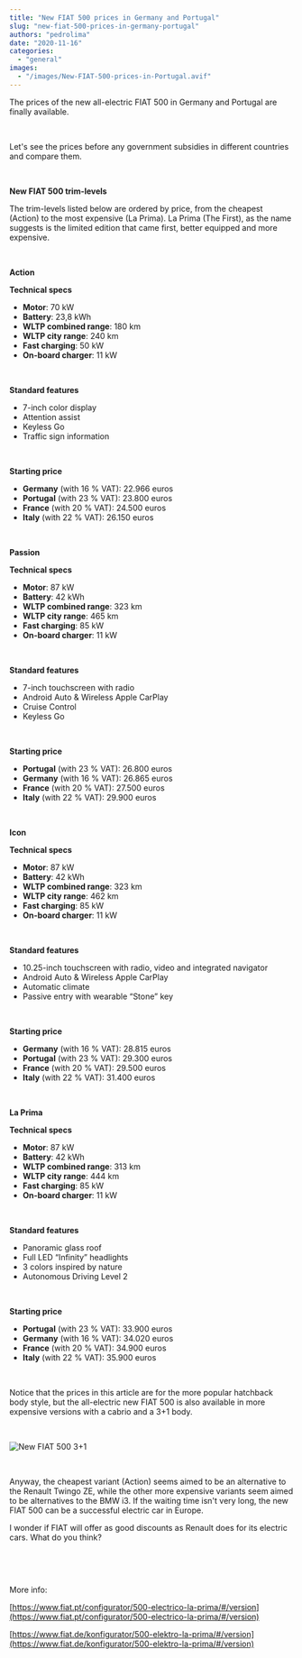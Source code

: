 ```yaml
---
title: "New FIAT 500 prices in Germany and Portugal"
slug: "new-fiat-500-prices-in-germany-portugal"
authors: "pedrolima"
date: "2020-11-16"
categories: 
  - "general"
images: 
  - "/images/New-FIAT-500-prices-in-Portugal.avif"
---
```


The prices of the new all-electric FIAT 500 in Germany and Portugal are finally available.

 

Let's see the prices before any government subsidies in different countries and compare them.

 

**New FIAT 500 trim-levels**

The trim-levels listed below are ordered by price, from the cheapest (Action) to the most expensive (La Prima). La Prima (The First), as the name suggests is the limited edition that came first, better equipped and more expensive.

 

**Action**

**Technical specs**

- **Motor**: 70 kW
- **Battery**: 23,8 kWh
- **WLTP combined range**: 180 km
- **WLTP city range**: 240 km
- **Fast charging**: 50 kW
- **On-board charger**: 11 kW

 

**Standard features**

- 7-inch color display
- Attention assist
- Keyless Go
- Traffic sign information

 

**Starting price**

- **Germany** (with 16 % VAT): 22.966 euros
- **Portugal** (with 23 % VAT): 23.800 euros
- **France** (with 20 % VAT): 24.500 euros
- **Italy** (with 22 % VAT): 26.150 euros

 

**Passion**

**Technical specs**

- **Motor**: 87 kW
- **Battery**: 42 kWh
- **WLTP combined range**: 323 km
- **WLTP city range**: 465 km
- **Fast charging**: 85 kW
- **On-board charger**: 11 kW

 

**Standard features**

- 7-inch touchscreen with radio
- Android Auto & Wireless Apple CarPlay
- Cruise Control
- Keyless Go

 

**Starting price**

- **Portugal** (with 23 % VAT): 26.800 euros
- **Germany** (with 16 % VAT): 26.865 euros
- **France** (with 20 % VAT): 27.500 euros
- **Italy** (with 22 % VAT): 29.900 euros

 

**Icon**

**Technical specs**

- **Motor**: 87 kW
- **Battery**: 42 kWh
- **WLTP combined range**: 323 km
- **WLTP city range**: 462 km
- **Fast charging**: 85 kW
- **On-board charger**: 11 kW

 

**Standard features**

- 10.25-inch touchscreen with radio, video and integrated navigator
- Android Auto & Wireless Apple CarPlay
- Automatic climate
- Passive entry with wearable “Stone” key

 

**Starting price**

- **Germany** (with 16 % VAT): 28.815 euros
- **Portugal** (with 23 % VAT): 29.300 euros
- **France** (with 20 % VAT): 29.500 euros
- **Italy** (with 22 % VAT): 31.400 euros

 

**La Prima**

**Technical specs**

- **Motor**: 87 kW
- **Battery**: 42 kWh
- **WLTP combined range**: 313 km
- **WLTP city range**: 444 km
- **Fast charging**: 85 kW
- **On-board charger**: 11 kW

 

**Standard features**

- Panoramic glass roof
- Full LED “Infinity” headlights
- 3 colors inspired by nature
- Autonomous Driving Level 2

 

**Starting price**

- **Portugal** (with 23 % VAT): 33.900 euros
- **Germany** (with 16 % VAT): 34.020 euros
- **France** (with 20 % VAT): 34.900 euros
- **Italy** (with 22 % VAT): 35.900 euros

 

Notice that the prices in this article are for the more popular hatchback body style, but the all-electric new FIAT 500 is also available in more expensive versions with a cabrio and a 3+1 body.

 

![New FIAT 500 3+1](images/New-FIAT-500-31.avif)

 

Anyway, the cheapest variant (Action) seems aimed to be an alternative to the Renault Twingo ZE, while the other more expensive variants seem aimed to be alternatives to the BMW i3. If the waiting time isn't very long, the new FIAT 500 can be a successful electric car in Europe.

I wonder if FIAT will offer as good discounts as Renault does for its electric cars. What do you think?

 

 

More info:

[https://www.fiat.pt/configurator/500-electrico-la-prima/#/version](https://www.fiat.pt/configurator/500-electrico-la-prima/#/version)

[https://www.fiat.de/konfigurator/500-elektro-la-prima/#/version](https://www.fiat.de/konfigurator/500-elektro-la-prima/#/version)
